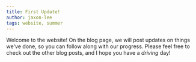 ```yaml
---
title: First Update!
author: jaxon-lee
tags: website, summer
---
```


Welcome to the website! On the blog page, we will post updates on things we've done,
so you can follow along with our progress. Please feel free to check out the other
blog posts, and I hope you have a *driving* day!
